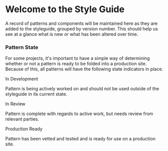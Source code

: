 <h1>Welcome to the Style Guide</h1>

A record of patterns and components will be maintained here as they are
added to the styleguide, grouped by version number. This should help us
see at a glance what is new or what has been altered over time.

### Pattern State

For some projects, it's important to have a simple way of determining whether or not a pattern is ready to be folded into a production site. Because of this, all patterns will have the following state indicators in place.

<span class="kss-state documented development">In Development</span>

Pattern is being actively worked on and should not be used outside of the styleguide in its current state.

<span class="kss-state documented review">In Review</span>

Pattern is complete with regards to active work, but needs review from relevant parties.

<span class="kss-state documented ready">Production Ready</span>

Pattern has been vetted and tested and is ready for use on a production site.